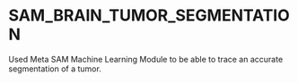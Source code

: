 # SAM_BRAIN_TUMOR_SEGMENTATION
Used Meta SAM Machine Learning Module to be able to trace an accurate segmentation of a tumor.
